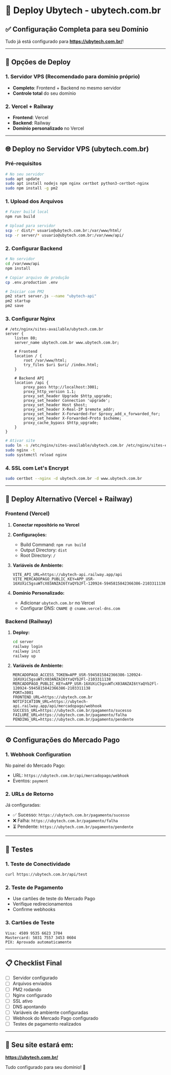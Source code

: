 # 🚀 Deploy Ubytech - ubytech.com.br

## ✅ Configuração Completa para seu Domínio

Tudo já está configurado para **https://ubytech.com.br/**!

---

## 🎯 Opções de Deploy

### 1. **Servidor VPS (Recomendado para domínio próprio)**
- **Completo**: Frontend + Backend no mesmo servidor
- **Controle total** do seu domínio

### 2. **Vercel + Railway**
- **Frontend**: Vercel
- **Backend**: Railway
- **Domínio personalizado** no Vercel

---

## 🌐 Deploy no Servidor VPS (ubytech.com.br)

### Pré-requisitos
```bash
# No seu servidor
sudo apt update
sudo apt install nodejs npm nginx certbot python3-certbot-nginx
sudo npm install -g pm2
```

### 1. **Upload dos Arquivos**
```bash
# Fazer build local
npm run build

# Upload para servidor
scp -r dist/* usuario@ubytech.com.br:/var/www/html/
scp -r server/* usuario@ubytech.com.br:/var/www/api/
```

### 2. **Configurar Backend**
```bash
# No servidor
cd /var/www/api
npm install

# Copiar arquivo de produção
cp .env.production .env

# Iniciar com PM2
pm2 start server.js --name "ubytech-api"
pm2 startup
pm2 save
```

### 3. **Configurar Nginx**
```nginx
# /etc/nginx/sites-available/ubytech.com.br
server {
    listen 80;
    server_name ubytech.com.br www.ubytech.com.br;
    
    # Frontend
    location / {
        root /var/www/html;
        try_files $uri $uri/ /index.html;
    }
    
    # Backend API
    location /api {
        proxy_pass http://localhost:3001;
        proxy_http_version 1.1;
        proxy_set_header Upgrade $http_upgrade;
        proxy_set_header Connection 'upgrade';
        proxy_set_header Host $host;
        proxy_set_header X-Real-IP $remote_addr;
        proxy_set_header X-Forwarded-For $proxy_add_x_forwarded_for;
        proxy_set_header X-Forwarded-Proto $scheme;
        proxy_cache_bypass $http_upgrade;
    }
}
```

```bash
# Ativar site
sudo ln -s /etc/nginx/sites-available/ubytech.com.br /etc/nginx/sites-enabled/
sudo nginx -t
sudo systemctl reload nginx
```

### 4. **SSL com Let's Encrypt**
```bash
sudo certbot --nginx -d ubytech.com.br -d www.ubytech.com.br
```

---

## 🔧 Deploy Alternativo (Vercel + Railway)

### Frontend (Vercel)
1. **Conectar repositório no Vercel**
2. **Configurações:**
   - Build Command: `npm run build`
   - Output Directory: `dist`
   - Root Directory: `/`

3. **Variáveis de Ambiente:**
   ```
   VITE_API_URL=https://ubytech-api.railway.app/api
   VITE_MERCADOPAGO_PUBLIC_KEY=APP_USR-16XUXiC5gsuWTcX03ANZAI6tYaQYb2Fl-120924-5945815842366386-2103311138
   ```

4. **Domínio Personalizado:**
   - Adicionar `ubytech.com.br` no Vercel
   - Configurar DNS: `CNAME @ cname.vercel-dns.com`

### Backend (Railway)
1. **Deploy:**
   ```bash
   cd server
   railway login
   railway init
   railway up
   ```

2. **Variáveis de Ambiente:**
   ```
   MERCADOPAGO_ACCESS_TOKEN=APP_USR-5945815842366386-120924-16XUXiC5gsuWTcX03ANZAI6tYaQYb2Fl-2103311138
   MERCADOPAGO_PUBLIC_KEY=APP_USR-16XUXiC5gsuWTcX03ANZAI6tYaQYb2Fl-120924-5945815842366386-2103311138
   PORT=3001
   FRONTEND_URL=https://ubytech.com.br
   NOTIFICATION_URL=https://ubytech-api.railway.app/api/mercadopago/webhook
   SUCCESS_URL=https://ubytech.com.br/pagamento/sucesso
   FAILURE_URL=https://ubytech.com.br/pagamento/falha
   PENDING_URL=https://ubytech.com.br/pagamento/pendente
   ```

---

## ⚙️ Configurações do Mercado Pago

### 1. **Webhook Configuration**
No painel do Mercado Pago:
- URL: `https://ubytech.com.br/api/mercadopago/webhook`
- Eventos: `payment`

### 2. **URLs de Retorno**
Já configuradas:
- ✅ Sucesso: `https://ubytech.com.br/pagamento/sucesso`
- ❌ Falha: `https://ubytech.com.br/pagamento/falha`
- ⏳ Pendente: `https://ubytech.com.br/pagamento/pendente`

---

## 🧪 Testes

### 1. **Teste de Conectividade**
```bash
curl https://ubytech.com.br/api/test
```

### 2. **Teste de Pagamento**
- Use cartões de teste do Mercado Pago
- Verifique redirecionamentos
- Confirme webhooks

### 3. **Cartões de Teste**
```
Visa: 4509 9535 6623 3704
Mastercard: 5031 7557 3453 0604
PIX: Aprovado automaticamente
```

---

## 📋 Checklist Final

- [ ] Servidor configurado
- [ ] Arquivos enviados
- [ ] PM2 rodando
- [ ] Nginx configurado
- [ ] SSL ativo
- [ ] DNS apontando
- [ ] Variáveis de ambiente configuradas
- [ ] Webhook do Mercado Pago configurado
- [ ] Testes de pagamento realizados

---

## 🎉 Seu site estará em:
**https://ubytech.com.br/**

Tudo configurado para seu domínio! 🚀